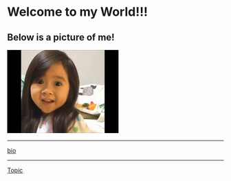 # Welcome to my World!!!
## Below is a picture of me!
![picture of me](me.jpg)

---

[bio](bio) 

---

[Topic](topic)

